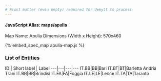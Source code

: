 ```yaml
---
# Front matter (even empty) required for Jekyll to process
---
```


#### JavaScript Alias: maps/apulia

Map Name: Apulia
Dimensions (Width x Height): 570x460



{% embed_spec_map apulia-map.js %}

### List of Entities

ID | Short label | Label
---|---|---|---
IT.BB|BB|Bari
IT.BT|BT|Barletta Andria Trani
IT.BR|BR|Brindisi
IT.FA|FA|Foggia
IT.LE|LE|Lecce
IT.TA|TA|Taranto

